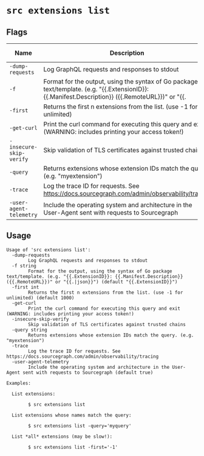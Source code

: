 # `src extensions list`


## Flags

| Name | Description | Default Value |
|------|-------------|---------------|
| `-dump-requests` | Log GraphQL requests and responses to stdout | `false` |
| `-f` | Format for the output, using the syntax of Go package text/template. (e.g. "{{.ExtensionID}}: {{.Manifest.Description}} ({{.RemoteURL}})" or "{{.|json}}") | `{{.ExtensionID}}` |
| `-first` | Returns the first n extensions from the list. (use -1 for unlimited) | `1000` |
| `-get-curl` | Print the curl command for executing this query and exit (WARNING: includes printing your access token!) | `false` |
| `-insecure-skip-verify` | Skip validation of TLS certificates against trusted chains | `false` |
| `-query` | Returns extensions whose extension IDs match the query. (e.g. "myextension") |  |
| `-trace` | Log the trace ID for requests. See https://docs.sourcegraph.com/admin/observability/tracing | `false` |
| `-user-agent-telemetry` | Include the operating system and architecture in the User-Agent sent with requests to Sourcegraph | `true` |


## Usage

```
Usage of 'src extensions list':
  -dump-requests
    	Log GraphQL requests and responses to stdout
  -f string
    	Format for the output, using the syntax of Go package text/template. (e.g. "{{.ExtensionID}}: {{.Manifest.Description}} ({{.RemoteURL}})" or "{{.|json}}") (default "{{.ExtensionID}}")
  -first int
    	Returns the first n extensions from the list. (use -1 for unlimited) (default 1000)
  -get-curl
    	Print the curl command for executing this query and exit (WARNING: includes printing your access token!)
  -insecure-skip-verify
    	Skip validation of TLS certificates against trusted chains
  -query string
    	Returns extensions whose extension IDs match the query. (e.g. "myextension")
  -trace
    	Log the trace ID for requests. See https://docs.sourcegraph.com/admin/observability/tracing
  -user-agent-telemetry
    	Include the operating system and architecture in the User-Agent sent with requests to Sourcegraph (default true)

Examples:

  List extensions:

    	$ src extensions list

  List extensions whose names match the query:

    	$ src extensions list -query='myquery'

  List *all* extensions (may be slow!):

    	$ src extensions list -first='-1'



```
	
